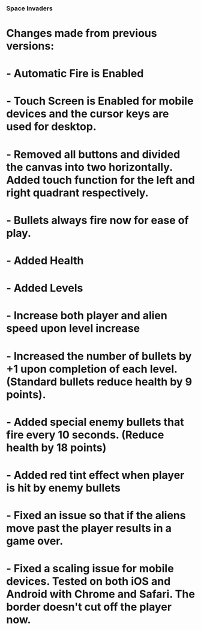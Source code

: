 ### Space Invaders
#	Changes made from previous versions:
#	- Automatic Fire is Enabled
#	- Touch Screen is Enabled for mobile devices and the cursor keys are used for desktop.
#	- Removed all buttons and divided the canvas into two horizontally. Added touch function for the left and right quadrant respectively.
#	- Bullets always fire now for ease of play. 
#	- Added Health
#	- Added Levels
#	- Increase both player and alien speed upon level increase
#	- Increased the number of bullets by +1 upon completion of each level. (Standard bullets reduce health by 9 points).
#	- Added special enemy bullets that fire every 10 seconds. (Reduce health by 18 points)
#	- Added red tint effect when player is hit by enemy bullets
#	- Fixed an issue so that if the aliens move past the player results in a game over.
#	- Fixed a scaling issue for mobile devices. Tested on both iOS and Android with Chrome and Safari. The border doesn't cut off the player now.

